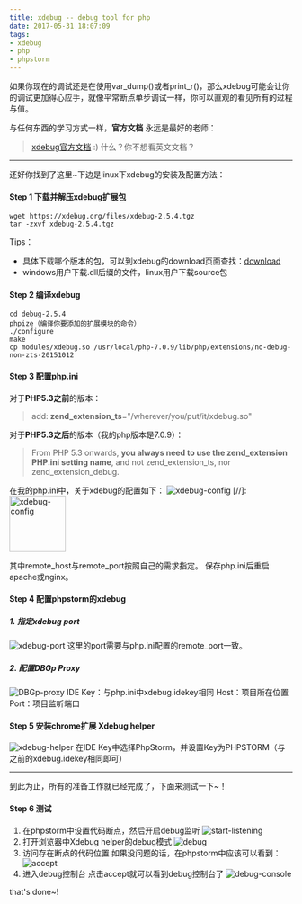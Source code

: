 ```yaml
---
title: xdebug -- debug tool for php
date: 2017-05-31 18:07:09
tags: 
- xdebug 
- php 
- phpstorm
---
```

如果你现在的调试还是在使用var_dump()或者print_r()，那么xdebug可能会让你的调试更加得心应手，就像平常断点单步调试一样，你可以直观的看见所有的过程与值。
<!--more-->
与任何东西的学习方式一样，**官方文档** 永远是最好的老师：
> [xdebug官方文档](https://xdebug.org/docs/) 
  :) 什么？你不想看英文文档？

***
还好你找到了这里~下边是linux下xdebug的安装及配置方法：

#### Step 1 下载并解压xdebug扩展包
```
wget https://xdebug.org/files/xdebug-2.5.4.tgz
tar -zxvf xdebug-2.5.4.tgz

```
Tips：
- 具体下载哪个版本的包，可以到xdebug的download页面查找：[download](https://xdebug.org/download.php)
- windows用户下载.dll后缀的文件，linux用户下载source包

#### Step 2 编译xdebug
```
cd debug-2.5.4
phpize（编译你要添加的扩展模块的命令）
./configure
make
cp modules/xdebug.so /usr/local/php-7.0.9/lib/php/extensions/no-debug-non-zts-20151012

```
#### Step 3 配置php.ini

对于**PHP5.3之前**的版本：
> add: **zend_extension_ts**="/wherever/you/put/it/xdebug.so"

对于**PHP5.3之后**的版本（我的php版本是7.0.9）：
> From PHP 5.3 onwards, **you always need to use the zend_extension PHP.ini setting name**, and not zend_extension_ts, nor zend_extension_debug.

在我的php.ini中，关于xdebug的配置如下：
![xdebug-config](/img/2017/06/01/xdebug-config.jpg)
[//]: <img src="/img/2017/06/01/xdebug-config.jpg" width="100" height="100" alt="xdebug-config"/>

其中remote_host与remote_port按照自己的需求指定。
保存php.ini后重启apache或nginx。

#### Step 4 配置phpstorm的xdebug
##### 1. 指定xdebug port
![xdebug-port](/img/2017/06/01/xdebug-port.gif)
这里的port需要与php.ini配置的remote_port一致。
##### 2. 配置DBGp Proxy
![DBGp-proxy](/img/2017/06/01/DBGp-proxy.gif)
IDE Key：与php.ini中xdebug.idekey相同
Host：项目所在位置
Port：项目监听端口

#### Step 5 安装chrome扩展 Xdebug helper
![xdebug-helper](/img/2017/06/01/xdebug-helper.png)
在IDE Key中选择PhpStorm，并设置Key为PHPSTORM（与之前的xdebug.idekey相同即可）
***
到此为止，所有的准备工作就已经完成了，下面来测试一下~！
#### Step 6 测试
1. 在phpstorm中设置代码断点，然后开启debug监听
![start-listening](/img/2017/06/01/start-listening.png)
2. 打开浏览器中Xdebug helper的debug模式
![debug](/img/2017/06/01/debug.png)
3. 访问存在断点的代码位置
如果没问题的话，在phpstorm中应该可以看到：
![accept](/img/2017/06/01/accept.png)
4. 进入debug控制台
点击accept就可以看到debug控制台了
![debug-console](/img/2017/06/01/debug-console.png)

that's done~!